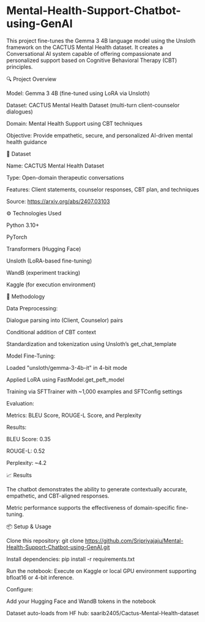 # Mental-Health-Support-Chatbot-using-GenAI
This project fine-tunes the Gemma 3 4B language model using the Unsloth framework on the CACTUS Mental Health dataset. It creates a Conversational AI system capable of offering compassionate and personalized support based on Cognitive Behavioral Therapy (CBT) principles.

🔍 Project Overview

Model: Gemma 3 4B (fine-tuned using LoRA via Unsloth)

Dataset: CACTUS Mental Health Dataset (multi-turn client-counselor dialogues)

Domain: Mental Health Support using CBT techniques

Objective: Provide empathetic, secure, and personalized AI-driven mental health guidance

📁 Dataset

Name: CACTUS Mental Health Dataset

Type: Open-domain therapeutic conversations

Features: Client statements, counselor responses, CBT plan, and techniques

Source: https://arxiv.org/abs/2407.03103

⚙️ Technologies Used

Python 3.10+

PyTorch

Transformers (Hugging Face)

Unsloth (LoRA-based fine-tuning)

WandB (experiment tracking)

Kaggle (for execution environment)

📌 Methodology

Data Preprocessing:

Dialogue parsing into (Client, Counselor) pairs

Conditional addition of CBT context

Standardization and tokenization using Unsloth’s get_chat_template

Model Fine-Tuning:

Loaded "unsloth/gemma-3-4b-it" in 4-bit mode

Applied LoRA using FastModel.get_peft_model

Training via SFTTrainer with ~1,000 examples and SFTConfig settings

Evaluation:

Metrics: BLEU Score, ROUGE-L Score, and Perplexity

Results:

BLEU Score: 0.35

ROUGE-L: 0.52

Perplexity: ~4.2

📈 Results

The chatbot demonstrates the ability to generate contextually accurate, empathetic, and CBT-aligned responses.

Metric performance supports the effectiveness of domain-specific fine-tuning.

📦 Setup & Usage

Clone this repository:
git clone https://github.com/Sripriyajaju/Mental-Health-Support-Chatbot-using-GenAI.git

Install dependencies:
pip install -r requirements.txt

Run the notebook:
Execute on Kaggle or local GPU environment supporting bfloat16 or 4-bit inference.

Configure:

Add your Hugging Face and WandB tokens in the notebook

Dataset auto-loads from HF hub: saarib2405/Cactus-Mental-Health-dataset
